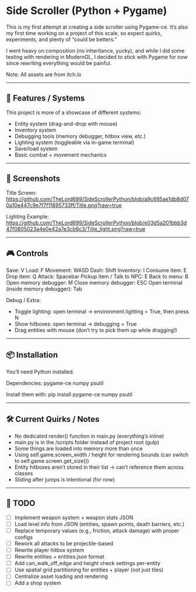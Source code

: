 Side Scroller (Python + Pygame)
================================

This is my first attempt at creating a side scroller using Pygame-ce.
It’s also my first time working on a project of this scale, so expect quirks, experiments,
and plenty of “could be betters.”  

I went heavy on composition (no inheritance, yucky), and while I did some testing
with rendering in ModernGL, I decided to stick with Pygame for now since rewriting
everything would be painful.  

Note: All assets are from itch.io

------------------------------------------------------------
🚀 Features / Systems
------------------------------------------------------------
This project is more of a showcase of different systems:
- Entity system (drag-and-drop with mouse)
- Inventory system
- Debugging tools (memory debugger, hitbox view, etc.)
- Lighting system (toggleable via in-game terminal)
- Save/load system
- Basic combat + movement mechanics

------------------------------------------------------------
📸 Screenshots
------------------------------------------------------------
Title Screen:
https://github.com/TheLord699/SideScrollerPython/blob/a9c685ae1db8d070a10e447c9e7f7f11895733ff/Title.png?raw=true

Lighting Example:
https://github.com/TheLord699/SideScrollerPython/blob/e03d5a201bbb3d47f0805023a4e0e42a7e3cb6c3/Title_light.png?raw=true

------------------------------------------------------------
🎮 Controls
------------------------------------------------------------
Save: V
Load: F
Movement: WASD
Dash: Shift
Inventory: I
Consume item: E
Drop item: Q
Attack: Spacebar
Pickup item / Talk to NPC: E
Back to menu: B
Open memory debugger: M
Close memory debugger: ESC
Open terminal (inside memory debugger): Tab

Debug / Extra:
- Toggle lighting: open terminal → environment.lighting = True, then press N
- Show hitboxes: open terminal → debugging = True
- Drag entities with mouse (don’t try to pick them up while dragging!)

------------------------------------------------------------
📦 Installation
------------------------------------------------------------
You’ll need Python installed.

Dependencies:
    pygame-ce
    numpy
    psutil

Install them with:
    pip install pygame-ce numpy psutil

------------------------------------------------------------
🛠️ Current Quirks / Notes
------------------------------------------------------------
- No dedicated render() function in main.py (everything’s inline)
- main.py is in the /scripts folder instead of project root (gulp)
- Some things are loaded into memory more than once
- Using self.game.screen_width / height for rendering bounds (can switch to self.game.screen.get_size())
- Entity hitboxes aren’t stored in their list → can’t reference them across classes
- Sliding after jumps is intentional (for now)

------------------------------------------------------------
📝 TODO
------------------------------------------------------------
- [ ] Implement weapon system + weapon stats JSON
- [ ] Load level info from JSON (entities, spawn points, death barriers, etc.)
- [ ] Replace temporary values (e.g., friction, attack damage) with proper configs
- [ ] Rework all attacks to be projectile-based
- [ ] Rewrite player hitbox system
- [ ] Rewrite entities + entities.json format
- [ ] Add can_walk_off_edge and height check settings per-entity
- [ ] Use spatial grid partitioning for entities + player (not just tiles)
- [ ] Centralize asset loading and rendering
- [ ] Add a shop system
